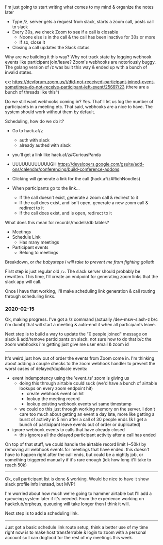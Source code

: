I'm just going to start writing what comes to my mind & organize the notes later

- Type /z, server gets a request from slack, starts a zoom call, posts call to slack
- Every 30s, we check Zoom to see if a call is closable
  - Noone else is in the call & the call has been inactive for 30s or more
  - If so, close it
- Closing a call updates the Slack status

Why are we building it this way? Why not track state by logging webhook events like participant join/leave? Zoom's webhooks are notoriously buggy. The golang version of /z was built this way & ended up with a bunch of invalid states.

ex: https://devforum.zoom.us/t/did-not-received-participant-joined-event-sometimes-do-not-receive-participant-left-event/25697/23
(there are a bunch of threads like this^)

Do we still want webhooks coming in? Yes. That'll let us log the number of participants in a meeting etc. That said, webhooks are a nice to have. The system should work without them by default.

Scheduling, how do we do it?

- Go to hack.af/z
  - auth with slack
  - already authed with slack
- you'll get a link like hack.af/z#CuriousPanda

- UUUUUUUUUUUUGH https://developers.google.com/gsuite/add-ons/calendar/conferencing/build-conference-addons
- Clicking will generate a link for the call (hack.af/z#RichNoodles)
- When participants go to the link...
  - If the call doesn't exist, generate a zoom call & redirect to it
  - If the call does exist, and isn't open, generate a new zoom call & redirect to it
  - If the call does exist, and is open, redirect to it

What does this mean for records/models/db tables?

- Meetings
- Schedule Link
  - Has many meetings
- Participant events
  - Belong to meetings

Breakdown, or _the babysteps i will take to prevent me from fighting goliath_

First step is just regular old `/z`. The slack server should probably be rewritten. This time, I'll create an endpoint for generating zoom links that the slack app will call.

Once I have that working, I'll make scheduling link generation & call routing through scheduling links.

### 2020-02-15

Ok, making progress. I've got a /z command (actually /dev-msw-slash-z b/c i'm dumb) that will start a meeting & auto-end it when all participants leave.

Next step is to build a way to update the "0 people joined" message on slack & add/remove participants on slack. not sure how to do that b/c the zoom webhooks i'm getting just give me user email & zoom id

---

It's weird just how out of order the events from Zoom come in. I'm thinking about adding a couple checks to the zoom webhook handler to prevent the worst cases of delayed/duplicate events:
- event indempotency using the 'event_ts' zoom is giving us
  - doing this through airtable could suck (we'd have a bunch of airtable lookups on every zoom endpoint hit)
    - create webhook event on hit
    - lookup the meeting record
    - lookup existing webhook events w/ same timestamp
  - we could do this just through working memory on the server. I don't care too much about getting an event a day late, more like getting a burst of activity in 5 min after a call of 30 people ends (& I get a bunch of participant leave events out of order or duplicated)
- ignore webhook events to calls that have already closed
  - this ignores all the delayed participant activity after a call has ended

On top of that stuff, we could handle the airtable record limit (~50k) by removing all webhook events for meetings that have ended. this doesn't have to happen right after the call ends, but could be a nightly job, or something triggered manually if it's rare enough (idk how long it'll take to reach 50k)

---

Ok, call participant list is done & working. Would be nice to have it show slack profile info instead, but MVP!

I'm worried about how much we're going to hammer airtable but I'll add a queueing system later if it's needed. From the experience working on hackclub/orpheus, queueing will take longer then I think it will.

Next step is to add a scheduling link.

---

Just got a basic schedule link route setup, think a better use of my time right now is to make host transferrable & login to zoom with a personal account so I can dogfood for the rest of my meetings this week.